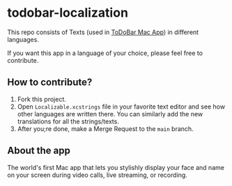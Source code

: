 # todobar-localization
This repo consists of Texts (used in [ToDoBar Mac App](https://todobarapp.com/)) in different languages.

If you want this app in a language of your choice, please feel free to contribute.

## How to contribute?
1. Fork this project.
2. Open `Localizable.xcstrings` file in your favorite text editor and see how other languages are written there. You can similarly add the new translations for all the strings/texts.
3. After you;re done, make a Merge Request to the `main` branch.

## About the app
The world's first Mac app that lets you stylishly display your face and name on your screen during video calls, live streaming, or recording.
